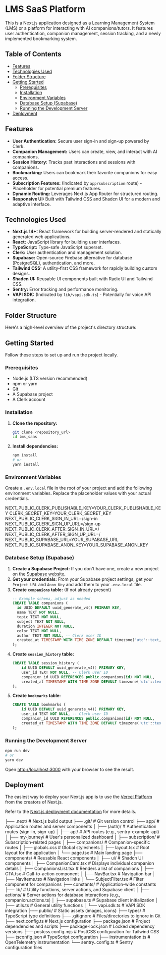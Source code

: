 # LMS SaaS Platform

This is a Next.js application designed as a Learning Management System (LMS) or a platform for interacting with AI companions/tutors. It features user authentication, companion management, session tracking, and a newly implemented bookmarking system.

## Table of Contents

-   [Features](#features)
-   [Technologies Used](#technologies-used)
-   [Folder Structure](#folder-structure)
-   [Getting Started](#getting-started)
    -   [Prerequisites](#prerequisites)
    -   [Installation](#installation)
    -   [Environment Variables](#environment-variables)
    -   [Database Setup (Supabase)](#database-setup-supabase)
    -   [Running the Development Server](#running-the-development-server)
-   [Deployment](#deployment)

## Features

*   **User Authentication:** Secure user sign-in and sign-up powered by Clerk.
*   **Companion Management:** Users can create, view, and interact with AI companions.
*   **Session History:** Tracks past interactions and sessions with companions.
*   **Bookmarking:** Users can bookmark their favorite companions for easy access.
*   **Subscription Features:** (Indicated by `app/subscription` route) - Placeholder for potential premium features.
*   **Dynamic Routing:** Leverages Next.js App Router for structured routing.
*   **Responsive UI:** Built with Tailwind CSS and Shadcn UI for a modern and adaptive interface.

## Technologies Used

*   **Next.js 14+:** React framework for building server-rendered and statically generated web applications.
*   **React:** JavaScript library for building user interfaces.
*   **TypeScript:** Type-safe JavaScript superset.
*   **Clerk:** User authentication and management solution.
*   **Supabase:** Open-source Firebase alternative for database (PostgreSQL), authentication, and more.
*   **Tailwind CSS:** A utility-first CSS framework for rapidly building custom designs.
*   **Shadcn UI:** Reusable UI components built with Radix UI and Tailwind CSS.
*   **Sentry:** Error tracking and performance monitoring.
*   **VAPI SDK:** (Indicated by `lib/vapi.sdk.ts`) - Potentially for voice API integration.

## Folder Structure

Here's a high-level overview of the project's directory structure:

## Getting Started

Follow these steps to set up and run the project locally.

### Prerequisites

*   Node.js (LTS version recommended)
*   npm or yarn
*   Git
*   A Supabase project
*   A Clerk account

### Installation

1.  **Clone the repository:**
    ```bash
    git clone <repository_url>
    cd lms_saas
    ```
2.  **Install dependencies:**
    ```bash
    npm install
    # or
    yarn install
    ```

### Environment Variables

Create a `.env.local` file in the root of your project and add the following environment variables. Replace the placeholder values with your actual credentials.

NEXT_PUBLIC_CLERK_PUBLISHABLE_KEY=YOUR_CLERK_PUBLISHABLE_KEY
CLERK_SECRET_KEY=YOUR_CLERK_SECRET_KEY
NEXT_PUBLIC_CLERK_SIGN_IN_URL=/sign-in
NEXT_PUBLIC_CLERK_SIGN_UP_URL=/sign-up
NEXT_PUBLIC_CLERK_AFTER_SIGN_IN_URL=/
NEXT_PUBLIC_CLERK_AFTER_SIGN_UP_URL=/
NEXT_PUBLIC_SUPABASE_URL=YOUR_SUPABASE_URL
NEXT_PUBLIC_SUPABASE_ANON_KEY=YOUR_SUPABASE_ANON_KEY

### Database Setup (Supabase)

1.  **Create a Supabase Project:** If you don't have one, create a new project on the [Supabase website](https://supabase.io/).
2.  **Get your credentials:** From your Supabase project settings, get your `Project URL` and `Anon Key` and add them to your `.env.local` file.
3.  **Create `companions` table:** (If not already present)
    ```sql
    -- Example schema, adjust as needed
    CREATE TABLE companions (
      id UUID DEFAULT uuid_generate_v4() PRIMARY KEY,
      name TEXT NOT NULL,
      topic TEXT NOT NULL,
      subject TEXT NOT NULL,
      duration INTEGER NOT NULL,
      color TEXT NOT NULL,
      author TEXT NOT NULL, -- Clerk user ID
      created_at TIMESTAMP WITH TIME ZONE DEFAULT timezone('utc'::text, now()) NOT NULL
    );
    ```
4.  **Create `session_history` table:**
    ```sql
    CREATE TABLE session_history (
        id UUID DEFAULT uuid_generate_v4() PRIMARY KEY,
        user_id TEXT NOT NULL, -- Clerk user ID
        companion_id UUID REFERENCES public.companions(id) NOT NULL,
        created_at TIMESTAMP WITH TIME ZONE DEFAULT timezone('utc'::text, now()) NOT NULL
    );
    ```
5.  **Create `bookmarks` table:**
    ```sql
    CREATE TABLE bookmarks (
        id UUID DEFAULT uuid_generate_v4() PRIMARY KEY,
        user_id TEXT NOT NULL, -- Clerk user ID
        companion_id UUID REFERENCES public.companions(id) NOT NULL,
        created_at TIMESTAMP WITH TIME ZONE DEFAULT timezone('utc'::text, now()) NOT NULL
    );
    ```

### Running the Development Server

```bash
npm run dev
# or
yarn dev
```

Open [http://localhost:3000](http://localhost:3000) with your browser to see the result.

## Deployment

The easiest way to deploy your Next.js app is to use the [Vercel Platform](https://vercel.com/new?utm_medium=default-template&filter=next.js&utm_source=create-next-app&utm_campaign=create-next-app-readme) from the creators of Next.js.

Refer to the [Next.js deployment documentation](https://nextjs.org/docs/app/building-your-application/deploying) for more details.


├── .next/ # Next.js build output
├── .git/ # Git version control
├── app/ # Application routes and server components
│ ├── (auth)/ # Authentication routes (sign-in, sign-up)
│ ├── api/ # API routes (e.g., sentry-example-api)
│ ├── my-journey/ # User's personalized dashboard
│ ├── subscription/ # Subscription-related pages
│ ├── companions/ # Companion-specific routes
│ ├── globals.css # Global stylesheets
│ ├── layout.tsx # Root layout for the application
│ └── page.tsx # Main landing page
├── components/ # Reusable React components
│ ├── ui/ # Shadcn UI components
│ ├── CompanionCard.tsx # Displays individual companion details
│ ├── CompanionsList.tsx # Renders a list of companions
│ ├── CTA.tsx # Call-to-action component
│ ├── NavBar.tsx # Navigation bar
│ ├── NavItems.tsx # Navigation links
│ └── SubjectFilter.tsx # Filter component for companions
├── constants/ # Application-wide constants
├── lib/ # Utility functions, server actions, and Supabase client
│ ├── actions/ # Server actions for database interactions (e.g., companion.actions.ts)
│ ├── supabase.ts # Supabase client initialization
│ ├── utils.ts # General utility functions
│ └── vapi.sdk.ts # VAPI SDK integration
├── public/ # Static assets (images, icons)
├── types/ # TypeScript type definitions
├── .gitignore # Files/directories to ignore in Git
├── next.config.ts # Next.js configuration
├── package.json # Project dependencies and scripts
├── package-lock.json # Locked dependency versions
├── postcss.config.mjs # PostCSS configuration for Tailwind CSS
├── tsconfig.json # TypeScript configuration
├── instrumentation.ts # OpenTelemetry instrumentation
└── sentry..config.ts # Sentry configuration files


